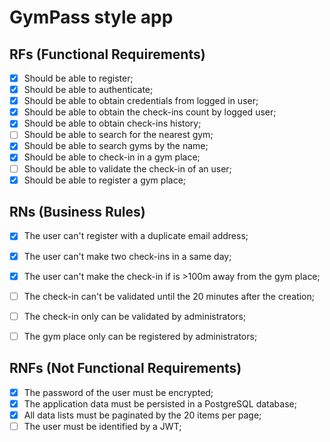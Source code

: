 # GymPass style app

## RFs (Functional Requirements)

- [x] Should be able to register;
- [x] Should be able to authenticate;
- [x] Should be able to obtain credentials from logged in user;
- [x] Should be able to obtain the check-ins count by logged user;
- [x] Should be able to obtain check-ins history;
- [ ] Should be able to search for the nearest gym;
- [x] Should be able to search gyms by the name;
- [x] Should be able to check-in in a gym place;
- [ ] Should be able to validate the check-in of an user;
- [x] Should be able to register a gym place;

## RNs (Business Rules)

- [x] The user can't register with a duplicate email address;
- [x] The user can't make two check-ins in a same day;
- [x] The user can't make the check-in if is >100m away from the gym place;
- [ ] The check-in can't be validated until the 20 minutes after the creation;
- [ ] The check-in only can be validated by administrators;
- [ ] The gym place only can be registered by administrators;


## RNFs (Not Functional Requirements)

- [x] The password of the user must be encrypted;
- [x] The application data must be persisted in a PostgreSQL database;
- [x] All data lists must be paginated by the 20 items per page;
- [ ] The user must be identified by a JWT;
